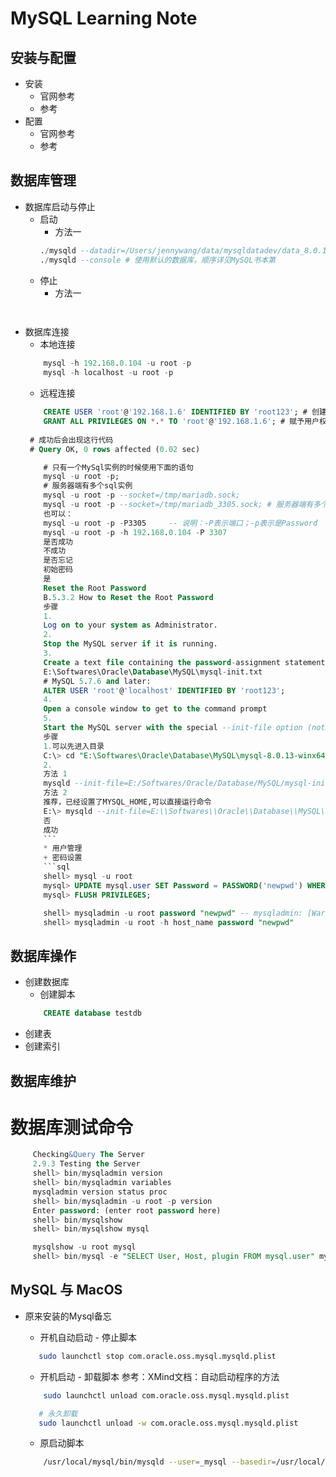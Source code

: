 # MySQL Learning Note

## 安装与配置
   * 安装
       + 官网参考
       + 参考
   * 配置
       + 官网参考
       + 参考
## 数据库管理
   * 数据库启动与停止
      + 启动
         * 方法一
         ```sql
         ./mysqld --datadir=/Users/jennywang/data/mysqldatadev/data_8.0.19 --console # 使用指定数据库
         ./mysqld --console # 使用默认的数据库，顺序详见MySQL书本第
         ```
      + 停止
         * 方法一
         ```sql
       
         ```
   * 数据库连接
      + 本地连接
     ```sql
         mysql -h 192.168.0.104 -u root -p
         mysql -h localhost -u root -p
     ```
      + 远程连接
      ```sql
          CREATE USER 'root'@'192.168.1.6' IDENTIFIED BY 'root123'; # 创建用户
          GRANT ALL PRIVILEGES ON *.* TO 'root'@'192.168.1.6'; # 赋予用户权限
       
       # 成功后会出现这行代码
       # Query OK, 0 rows affected (0.02 sec)
      ```
      ```sql
          # 只有一个MySql实例的时候使用下面的语句
          mysql -u root -p;
          # 服务器端有多个sql实例
          mysql -u root -p --socket=/tmp/mariadb.sock;
          mysql -u root -p --socket=/tmp/mariadb_3305.sock; # 服务器端有多个sql实例，端口模式
          也可以：
          mysql -u root -p -P3305     -- 说明：-P表示端口；-p表示是Password
          mysql -u root -p -h 192.168.0.104 -P 3307
          是否成功
          不成功
          是否忘记
          初始密码
          是
          Reset the Root Password
          B.5.3.2 How to Reset the Root Password
          步骤
          1.
          Log on to your system as Administrator.
          2.
          Stop the MySQL server if it is running.
          3.
          Create a text file containing the password-assignment statement on a single line.
          E:\Softwares\Oracle\Database\MySQL\mysql-init.txt
          # MySQL 5.7.6 and later:
          ALTER USER 'root'@'localhost' IDENTIFIED BY 'root123';
          4.
          Open a console window to get to the command prompt
          5. 
          Start the MySQL server with the special --init-file option (notice that the backslash in the option value is doubled):
          步骤
          1.可以先进入目录
          C:\> cd "E:\Softwares\Oracle\Database\MySQL\mysql-8.0.13-winx64\bin"
          2. 
          方法 1
          mysqld --init-file=E:/Softwares/Oracle/Database/MySQL/mysql-init.txt
          方法 2
          推荐，已经设置了MYSQL_HOME,可以直接运行命令
          E:\> mysqld --init-file=E:\\Softwares\\Oracle\\Database\\MySQL\\mysql-init.txt
          否
          成功
          ```
          * 用户管理
          + 密码设置
          ```sql
          shell> mysql -u root
          mysql> UPDATE mysql.user SET Password = PASSWORD('newpwd') WHERE User = 'root';
          mysql> FLUSH PRIVILEGES;

          shell> mysqladmin -u root password "newpwd" -- mysqladmin: [Warning] Using a password on the command line interface can be insecure.
          shell> mysqladmin -u root -h host_name password "newpwd"
      ```
## 数据库操作
   * 创建数据库
      + 创建脚本
      ```sql
          CREATE database testdb
      ```
   * 创建表
   * 创建索引
   
## 数据库维护
   # 数据库测试命令
   ```sql
        Checking&Query The Server
        2.9.3 Testing the Server
        shell> bin/mysqladmin version
        shell> bin/mysqladmin variables
        mysqladmin version status proc
        shell> bin/mysqladmin -u root -p version
        Enter password: (enter root password here)
        shell> bin/mysqlshow
        shell> bin/mysqlshow mysql

        mysqlshow -u root mysql
        shell> bin/mysql -e "SELECT User, Host, plugin FROM mysql.user" mysql
   ```
   
   ## MySQL 与 MacOS
   * 原来安装的Mysql备忘
   
      + 开机自动启动 - 停止脚本
      ```bash
         sudo launchctl stop com.oracle.oss.mysql.mysqld.plist 
      ```
      + 开机启动 - 卸载脚本 参考：XMind文档：自动启动程序的方法
      ```bash
          sudo launchctl unload com.oracle.oss.mysql.mysqld.plist
      ```
      ```bash
         # 永久卸载
         sudo launchctl unload -w com.oracle.oss.mysql.mysqld.plist
      ```
      + 原启动脚本
      ```bash
          /usr/local/mysql/bin/mysqld --user=_mysql --basedir=/usr/local/mysql --datadir=/usr/local/mysql/data --plugin-dir=/usr/local/mysql/lib/plugin --log-error=/usr/local/mysql/data/mysqld.local.err --pid-file=/usr/local/mysql/data/mysqld.local.pid --keyring-file-data=/usr/local/mysql/keyring/keyring --early-plugin-load=keyring_file=keyring_file.so   
     ```

